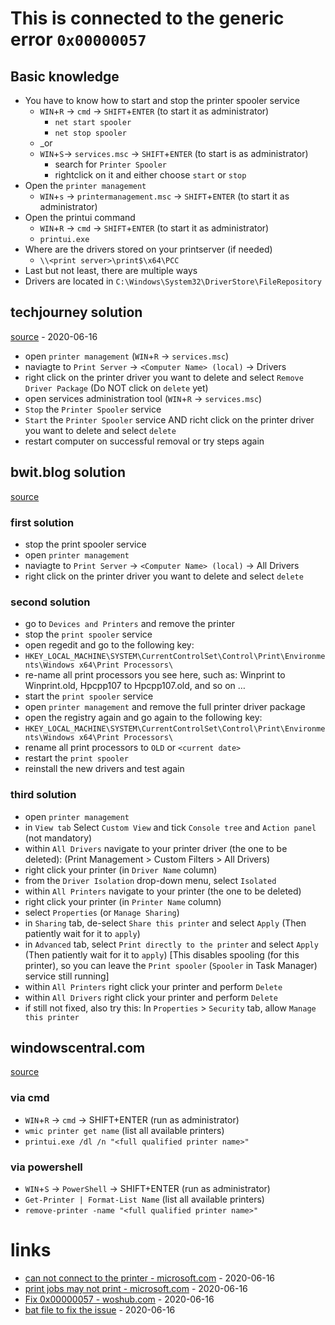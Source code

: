 # This is connected to the generic error `0x00000057`

## Basic knowledge

* You have to know how to start and stop the printer spooler service
    * `WIN`+`R` -> `cmd` -> `SHIFT`+`ENTER` (to start it as administrator)
        * `net start spooler`
        * `net stop spooler`
    * \_or
    * `WIN`+`S`-> `services.msc` -> `SHIFT`+`ENTER` (to start is as administrator)
        * search for `Printer Spooler`
        * rightclick on it and either choose `start` or `stop`
* Open the `printer management`
    * `WIN`+`s` -> `printermanagement.msc` -> `SHIFT`+`ENTER` (to start it as administrator)
* Open the printui command
    * `WIN`+`R` -> `cmd` -> `SHIFT`+`ENTER` (to start it as administrator)
    * `printui.exe`
* Where are the drivers stored on your printserver (if needed)
    * `\\<print server>\print$\x64\PCC`
* Last but not least, there are multiple ways
* Drivers are located in `C:\Windows\System32\DriverStore\FileRepository`

## techjourney solution

[source](https://techjourney.net/failure-unable-to-delete-or-remove-printer-driver-package-currently-in-use/) - 2020-06-16

* open `printer management` (`WIN`+`R` -> `services.msc`)
* naviagte to `Print Server` -> `<Computer Name> (local)` -> Drivers
* right click on the printer driver you want to delete and select `Remove Driver Package` (Do NOT click on `delete` yet)
* open services administration tool (`WIN`+`R` -> `services.msc`)
* `Stop` the `Printer Spooler` service
* `Start` the `Printer Spooler` service AND richt click on the printer driver you want to delete and select `delete`
* restart computer on successful removal or try steps again

## bwit.blog solution

[source](https://bwit.blog/the-specified-printer-driver-is-currently-in-use/)

### first solution

* stop the print spooler service
* open `printer management`
* naviagte to `Print Server` -> `<Computer Name> (local)` -> All Drivers 
* right click on the printer driver you want to delete and select `delete`

### second solution

* go to `Devices and Printers` and remove the printer
* stop the `print spooler` service
* open regedit and go to the following key:
* `HKEY_LOCAL_MACHINE\SYSTEM\CurrentControlSet\Control\Print\Environments\Windows x64\Print Processors\`
* re-name all print processors you see here, such as: Winprint to Winprint.old, Hpcpp107 to Hpcpp107.old, and so on …
* start the `print spooler` service
* open `printer management` and remove the full printer driver package
* open the registry again and go again to the following key:
* `HKEY_LOCAL_MACHINE\SYSTEM\CurrentControlSet\Control\Print\Environments\Windows x64\Print Processors\`
* rename all print processors to `OLD` or `<current date>`
* restart the `print spooler`
* reinstall the new drivers and test again

### third solution

* open `printer management`
* in `View tab` Select `Custom View` and tick `Console tree` and `Action panel` (not mandatory)
* within `All Drivers` navigate to your printer driver (the one to be deleted): (Print Management > Custom Filters > All Drivers)
* right click your printer (in `Driver Name` column)
* from the `Driver Isolation` drop-down menu, select `Isolated`
* within `All Printers` navigate to your printer (the one to be deleted)
* right click your printer (in `Printer Name` column)
* select `Properties` (or `Manage Sharing`)
* in `Sharing` tab, de-select `Share this printer` and select `Apply` (Then patiently wait for it to `apply`)
* in `Advanced` tab, select `Print directly to the printer` and select `Apply` (Then patiently wait for it to `apply`) [This disables spooling (for this printer), so you can leave the `Print spooler` (`Spooler` in Task Manager) service still running]
* within `All Printers` right click your printer and perform `Delete`
* within `All Drivers` right click your printer and perform `Delete`
* if still not fixed, also try this: In `Properties` > `Security` tab, allow `Manage this printer`

## windowscentral.com

[source](https://www.windowscentral.com/how-properly-remove-printer-windows-10)

### via cmd

* `WIN`+`R` -> `cmd` -> SHIFT+ENTER (run as administrator)
* `wmic printer get name` (list all available printers)
* `printui.exe /dl /n "<full qualified printer name>"`

### via powershell

* `WIN`+`S` -> `PowerShell` -> SHIFT+ENTER (run as administrator)
* `Get-Printer | Format-List Name` (list all available printers)
* `remove-printer -name "<full qualified printer name>"`

# links

* [can not connect to the printer - microsoft.com](https://social.technet.microsoft.com/Forums/itmanagement/en-US/a225d71c-be8b-4530-bf50-63001559a978/windows-can-not-connect-to-the-printer-0x00000057?forum=itmanager) - 2020-06-16
* [print jobs may not print - microsoft.com](https://support.microsoft.com/de-de/help/2771931/print-jobs-in-a-point-and-print-environment-may-not-print-with-the-cor) - 2020-06-16
* [Fix 0x00000057 - woshub.com](http://woshub.com/fix-windows-cannot-connect-to-the-printer-error-0x00000057/) - 2020-06-16
* [bat file to fix the issue](https://github.com/PeterCheungHK/Fix_0x00000057_Error) - 2020-06-16
